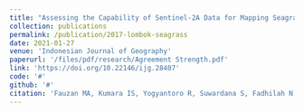 ```yaml
---
title: "Assessing the Capability of Sentinel-2A Data for Mapping Seagrass Percent Cover in Jerowaru, East Lombok"
collection: publications
permalink: /publication/2017-lombok-seagrass
date: 2021-01-27
venue: 'Indonesian Journal of Geography'
paperurl: '/files/pdf/research/Agreement Strength.pdf'
link: 'https://doi.org/10.22146/ijg.28407'
code: '#'
github: '#'
citation: 'Fauzan MA, Kumara IS, Yogyantoro R, Suwardana S, Fadhilah N, Nurmalasari I, Apriyani S, Wicaksono P. 2017. &quot;Assessing the Capability of Sentinel-2A Data for Mapping Seagrass Percent Cover in Jerowaru, East Lombok.&quot; <i>Indonesian Journal of Geography</i> 49(2): 195-203. doi:10.22146/ijg.28407'
---
```

